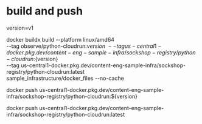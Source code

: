 # build and push

version=v1

docker buildx build --platform linux/amd64 \
--tag observe/python-cloudrun:${version} \
--tag us-central1-docker.pkg.dev/content-eng-sample-infra/sockshop-registry/python-cloudrun:${version} \
--tag us-central1-docker.pkg.dev/content-eng-sample-infra/sockshop-registry/python-cloudrun:latest \
sample_infrastructure/docker_files --no-cache 


docker push us-central1-docker.pkg.dev/content-eng-sample-infra/sockshop-registry/python-cloudrun:${version}

docker push us-central1-docker.pkg.dev/content-eng-sample-infra/sockshop-registry/python-cloudrun:latest